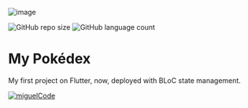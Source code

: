![image](https://user-images.githubusercontent.com/62122667/168495177-ecf97b58-ea5d-496c-afc1-60fa7fb99a34.png)

![GitHub repo size](https://img.shields.io/github/repo-size/iuricode/README-template?style=for-the-badge)
![GitHub language count](https://img.shields.io/github/languages/count/iuricode/README-template?style=for-the-badge)
# My Pokédex

My first project on Flutter, now, deployed with BLoC state management.


[![miguelCode](https://github-readme-stats.vercel.app/api/top-langs/?username=miguelferreira7&hide=html&layout=compact&theme=default)](https://github.com/miguelferreira7/)
